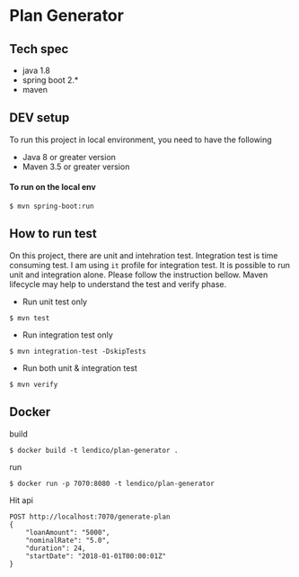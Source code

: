 # Plan Generator

## Tech spec
- java 1.8 
- spring boot 2.*
- maven

## DEV setup
To run  this project in local environment, you need to have the following 
- Java 8 or greater version
- Maven 3.5 or greater version

####  To run on the local env
```
$ mvn spring-boot:run
```
 

## How to run test 
On this project, there are  unit and intehration test. Integration test is time consuming test. 
I am using `it` profile for integration test. 
It is possible to run unit and integration alone. Please follow the instruction bellow.
 Maven lifecycle may help to understand the test and verify phase.   

- Run unit test only
```
$ mvn test
```

- Run  integration test only
```
$ mvn integration-test -DskipTests
```

- Run both unit & integration test
```
$ mvn verify 
```

## Docker
build
```$xslt
$ docker build -t lendico/plan-generator .
```
run 
```$xslt
$ docker run -p 7070:8080 -t lendico/plan-generator
```

Hit api 
```
POST http://localhost:7070/generate-plan
{
    "loanAmount": "5000",
    "nominalRate": "5.0",
    "duration": 24,
    "startDate": "2018-01-01T00:00:01Z"
}

```

